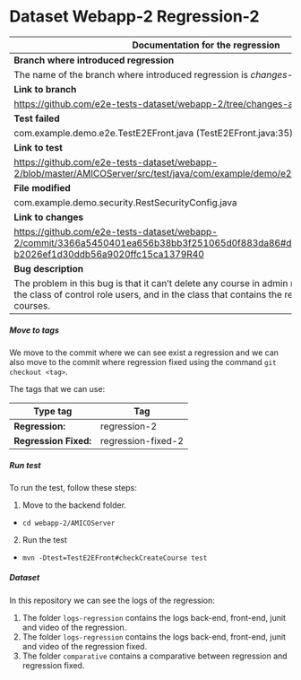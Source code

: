 # Dataset Webapp-2 Regression-2

| Documentation for the regression |
| ------------ | 
| **Branch where introduced regression** |
| The name of the branch where introduced regression is *changes-admin-page* |
| **Link to branch** |
| https://github.com/e2e-tests-dataset/webapp-2/tree/changes-admin-page |
| **Test failed** |
| com.example.demo.e2e.TestE2EFront.java (TestE2EFront.java:35) |
| **Link to test** |
| https://github.com/e2e-tests-dataset/webapp-2/blob/master/AMICOServer/src/test/java/com/example/demo/e2e/TestE2EFront.java#L35 |
| **File modified** |
| com.example.demo.security.RestSecurityConfig.java |
| **Link to changes** |
| https://github.com/e2e-tests-dataset/webapp-2/commit/3366a5450401ea656b38bb3f251065d0f883da86#diff-b2026ef1d30ddb56a9020ffc15ca1379R40 |
| **Bug description** |
| The problem in this bug is that it can’t delete any course in admin mode. This problem is in the class of control role users, and in the class that contains the restcontroller of remove courses. |

##### Move to tags

We move to the commit where we can see exist a regression and we can also move to the commit where regression fixed using the command `git checkout <tag>`. 

The tags that we can use: 

| Type tag | Tag | 
| -------- | --- |
| **Regression:** | regression-2
| **Regression Fixed:** | regression-fixed-2 |

##### Run test

To run the test, follow these steps:

1. Move to the backend folder.
* `cd webapp-2/AMICOServer`
2. Run the test
* `mvn -Dtest=TestE2EFront#checkCreateCourse test`

##### Dataset 

In this repository we can see the logs of the regression:

1. The folder `logs-regression` contains the logs back-end, front-end, junit and video of the regression.
2. The folder `logs-regression` contains the logs back-end, front-end, junit and video of the regression fixed.
3. The folder `comparative` contains a comparative between regression and regression fixed.